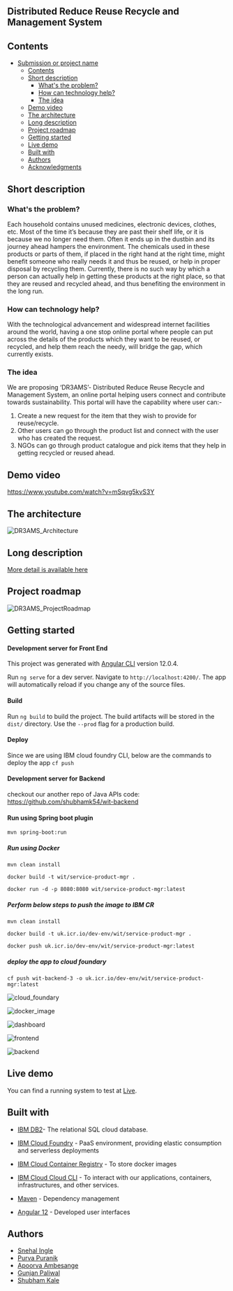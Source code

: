 ## Distributed Reduce Reuse Recycle and Management System

## Contents

- [Submission or project name](#submission-or-project-name)
  - [Contents](#contents)
  - [Short description](#short-description)
    - [What's the problem?](#whats-the-problem)
    - [How can technology help?](#how-can-technology-help)
    - [The idea](#the-idea)
  - [Demo video](#demo-video)
  - [The architecture](#the-architecture)
  - [Long description](#long-description)
  - [Project roadmap](#project-roadmap)
  - [Getting started](#getting-started)
  - [Live demo](#live-demo)
  - [Built with](#built-with)
  - [Authors](#authors)
  - [Acknowledgments](#acknowledgments)

## Short description

### What's the problem?

Each household contains unused medicines, electronic devices, clothes, etc. Most of the time it’s because they are past their shelf life, or it is because we no longer need them. Often it ends up in the dustbin and its journey ahead hampers the environment. The chemicals used in these products or parts of them, if placed in the right hand at the right time, might benefit someone who really needs it and thus be reused, or help in proper disposal by recycling them. Currently, there is no such way by which a person can actually help in getting these products at the right place, so that they are reused and recycled ahead, and thus benefiting the environment in the long run. 

### How can technology help?

With the technological advancement and widespread internet facilities around the world, having a one stop online portal where people can put across the details of the products which they want to be reused, or recycled, and help them reach the needy, will bridge the gap, which currently exists. 

### The idea

We are proposing ‘DR3AMS’- Distributed Reduce Reuse Recycle and Management System, an online portal helping users connect and contribute towards sustainability. This portal will have the capability where user can:- 
1. Create a new request for the item that they wish to provide for reuse/recycle.
2. Other users can go through the product list and connect with the user who has created the request.
3. NGOs can go through product catalogue and pick items that they help in getting recycled or reused ahead. 

## Demo video

https://www.youtube.com/watch?v=mSqvg5kvS3Y

## The architecture

![DR3AMS_Architecture](images/DR3AMS_Architecture.jpg)

## Long description

[More detail is available here](./docs/DESCRIPTION.md)

## Project roadmap

![DR3AMS_ProjectRoadmap](images/DR3AMS_ProjectRoadmap.PNG)

## Getting started

#### Development server for Front End
This project was generated with [Angular CLI](https://github.com/angular/angular-cli) version 12.0.4.



Run `ng serve` for a dev server. Navigate to `http://localhost:4200/`. The app will automatically reload if you change any of the source files.

#### Build

Run `ng build` to build the project. The build artifacts will be stored in the `dist/` directory. Use the `--prod` flag for a production build.

#### Deploy

Since we are using IBM cloud foundry CLI, below are the commands to deploy the app
`cf push`
#### Development server for Backend

checkout our another repo of Java APIs code: https://github.com/shubhamk54/wit-backend

#### Run using Spring boot plugin
`mvn spring-boot:run`
##### Run using Docker
`mvn clean install`

`docker build -t wit/service-product-mgr .`

`docker run -d -p 8080:8080 wit/service-product-mgr:latest`

##### Perform below steps to push the image to IBM CR

`mvn clean install`

`docker build -t uk.icr.io/dev-env/wit/service-product-mgr .`

`docker push uk.icr.io/dev-env/wit/service-product-mgr:latest`


##### deploy the app to cloud foundary
`cf push wit-backend-3 -o uk.icr.io/dev-env/wit/service-product-mgr:latest`


![cloud_foundary](images/cloud_foundary.png)

![docker_image](images/docker_image.png)

![dashboard](images/dashboard.png)

![frontend](images/frontend.png)

![backend](images/backend.png)


## Live demo

You can find a running system to test at [Live](https://front-end.eu-gb.cf.appdomain.cloud/welcome).

## Built with

- [IBM DB2](https://www.ibm.com/in-en/cloud/db2-on-cloud)- The relational SQL cloud database.
- [IBM Cloud Foundry](https://www.ibm.com/in-en/cloud/cloud-foundry) - PaaS environment, providing elastic consumption and serverless deployments
- [IBM Cloud Container Registry](https://www.ibm.com/in-en/cloud/container-registry) - To store docker images
- [IBM Cloud Cloud CLI](https://www.ibm.com/in-en/cloud/cli) - To interact with our applications, containers, infrastructures, and other services.

- [Maven](https://maven.apache.org/) - Dependency management
- [Angular 12](https://angular.io/docs/) - Developed user interfaces

## Authors
- [Snehal Ingle](https://github.com/inglesneh)
- [Purva Puranik](https://github.com/purvapuranik)
- [Apoorva Ambesange](https://github.com/ApoorvaAmbesange)
- [Gunjan Paliwal](https://github.com/gunjan7paliwal)
- [Shubham Kale](https://github.com/shubhamk54)

